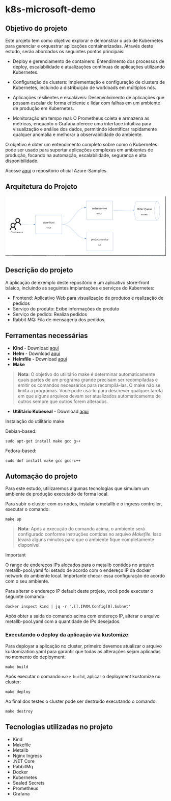 # k8s-microsoft-demo
## Objetivo do projeto

Este projeto tem como objetivo explorar e demonstrar o uso de Kubernetes para gerenciar e orquestrar aplicações containerizadas. Através deste estudo, serão abordados os seguintes pontos principais:

* Deploy e gerenciamento de containers: Entendimento dos processos de deploy, escalabilidade e atualizações contínuas de aplicações utilizando Kubernetes.

* Configuração de clusters: Implementação e configuração de clusters de Kubernetes, incluindo a distribuição de workloads em múltiplos nós.

* Aplicações resilientes e escaláveis: Desenvolvimento de aplicações que possam escalar de forma eficiente e lidar com falhas em um ambiente de produção em Kubernetes.

* Monitoração em tempo real: O Prometheus coleta e armazena as métricas, enquanto o Grafana oferece uma interface intuitiva para visualização e análise dos dados, permitindo identificar rapidamente qualquer anomalia e melhorar a observabilidade do ambiente.

O objetivo é obter um entendimento completo sobre como o Kubernetes pode ser usado para suportar aplicações complexas em ambientes de produção, focando na automação, escalabilidade, segurança e alta disponibilidade.

Acesse [aqui](https://github.com/Azure-Samples) o repositório oficial Azure-Samples.

## Arquitetura do Projeto

![Imagem](architecture/sample.png)

## Descrição do projeto

A aplicação de exemplo deste repositório é um aplicativo store-front básico, incluindo as seguintes implantações e serviços do Kubernetes:

* Frontend: Aplicativo Web para visualização de produtos e realização de pedidos
* Serviço do produto: Exibe informações do produto
* Serviço de pedido: Realiza pedidos
* Rabbit MQ: Fila de mensageria dos pedidos.

## Ferramentas necessárias

* **Kind** - Download [aqui](https://kind.sigs.k8s.io/docs/user/quick-start/#installation)
* **Helm** - Download [aqui](https://helm.sh/docs/intro/install/)
* **Helmfile** - Download [aqui](https://github.com/helmfile/helmfile)
* **Make** 
> **Nota**: O objetivo do utilitário make é determinar automaticamente quais partes de um programa grande precisam ser recompiladas e emitir os comandos necessários para recompilá-las. O make não se limita a programas. Você pode usá-lo para descrever qualquer tarefa em que alguns arquivos devam ser atualizados automaticamente de outros sempre que outros forem alterados.
* **Utilitário Kubeseal** - Download [aqui](https://github.com/bitnami-labs/sealed-secrets?tab=readme-ov-file#installation)

Instalação do utilitário make

Debian-based:

```
sudo apt-get install make gcc g++
```

Fedora-based:

```
sudo dnf install make gcc gcc-c++
```

## Automação do projeto

Para este estudo, utilizaremos algumas tecnologias que simulam um ambiente de produção executado de forma local.

Para subir o cluster com os nodes, instalar o metallb e o ingress controller, executar o comando:

```
make up
```

> **Nota**: Após a execução do comando acima, o ambiente será configurado conforme instruções contidas no arquivo _Makefile_. Isso levará alguns minutos para que o ambiente fique completamente disponível.

> [!IMPORTANT]
> O range de endereços IPs alocados para o metallb contidos no arquivo metallb-pool.yaml foi setado de acordo com o endereço IP da docker network do ambiente local. Importante checar essa configuração de acordo com o seu ambiente.

Para alterar o endereço IP default deste projeto, você pode executar o seguinte comando:

```
docker inspect kind | jq -r '.[].IPAM.Config[0].Subnet'
```

Após obter a saida do comando acima com endereço IP, alterar o arquivo metallb-pool.yaml com a quantidade de IPs desejados.

### Executando o deploy da aplicação via kustomize

Para deployar a aplicação no cluster, primeiro devemos atualizar o arquivo kustomization.yaml para garantir que todas as alterações sejam aplicadas no momento do deployment:

```
make build
```

Após executar o comando `make build`, aplicar o deployment kustomize no cluster:

```
make deploy
```
Ao final dos testes o cluster pode ser destruído executando o comando:

```
make destroy
```

## Tecnologias utilizadas no projeto

* Kind
* Makefile
* Metallb
* Nginx Ingress
* .NET Core
* RabbitMq
* Docker
* Kubernetes
* Sealed Secrets
* Prometheus
* Grafana